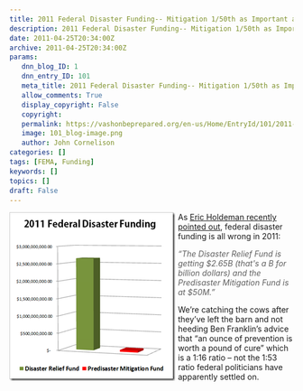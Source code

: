 ```yaml
---
title: 2011 Federal Disaster Funding-- Mitigation 1/50th as Important as Recovery
description: 2011 Federal Disaster Funding-- Mitigation 1/50th as Important as Recovery
date: 2011-04-25T20:34:00Z
archive: 2011-04-25T20:34:00Z
params:
   dnn_blog_ID: 1
   dnn_entry_ID: 101
   meta_title: 2011 Federal Disaster Funding-- Mitigation 1/50th as Important as Recovery
   allow_comments: True
   display_copyright: False
   copyright: 
   permalink: https://vashonbeprepared.org/en-us/Home/EntryId/101/2011-Federal-Disaster-Funding-Mitigation-1-50th-as-Important-as-Recovery
   image: 101_blog-image.png
   author: John Cornelison
categories: []
tags: [FEMA, Funding]
keywords: []
topics: []
draft: False
---
```


<p><a href="/images/dnnBlog/1/101/WLW-2011FederalDisasterFundingMitigation150t_BB97-image_2.png"><img title="image" border="0" alt="image" align="left" width="294" height="299" style="border-right-width: 0px; margin: 0px 5px 5px 0px; display: inline; border-top-width: 0px; border-bottom-width: 0px; border-left-width: 0px" src="/images/dnnBlog/1/101/WLW-2011FederalDisasterFundingMitigation150t_BB97-image_thumb.png" /></a> As <a target="_blank" href="http://www.emergencymgmt.com/emergency-blogs/disaster-zone/2011-disaster-funding-priorities-are-all-wrong-041811.html">Eric Holdeman recently pointed out</a>, federal disaster funding is all wrong in 2011:</p>
<blockquote>
<p><em>“The Disaster Relief Fund is getting $2.65B (that's a B for billion dollars) and the Predisaster Mitigation Fund is at $50M.”</em></p>
</blockquote>
<p>We’re catching the cows after they’ve left the barn and not heeding Ben Franklin’s advice that “an ounce of prevention is worth a pound of cure” which is a 1:16 ratio – not the 1:53 ratio federal politicians have apparently settled on.</p>
